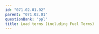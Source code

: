 ```yaml
---
id: "071.02.01.02"
parent: "071.02.01"
questionBank: "ppl"
title: Load terms (including Fuel Terms)
---
```

